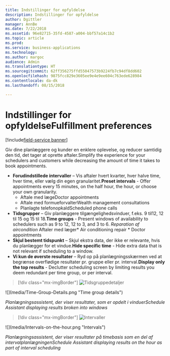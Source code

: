 ```yaml
---
title: Indstillinger for opfyldelse
description: Indstillinger for opfyldelse
author: Dgittler
manager: AnnBe
ms.date: 7/22/2018
ms.assetid: 96e82715-35fd-4587-a004-bbf57a14c1b2
ms.topic: article
ms.prod: 
ms.service: business-applications
ms.technology: 
ms.author: margoc
audience: Admin
ms.translationtype: HT
ms.sourcegitcommit: 62ff356275ffd55047573b9224fb7c94df8dd602
ms.openlocfilehash: 9875fcc829e3605ee9e4e9ee604c763ede628984
ms.contentlocale: da-dk
ms.lasthandoff: 08/15/2018

---
```





#  <a name="fulfillment-preferences"></a><span data-ttu-id="c2c12-103">Indstillinger for opfyldelse</span><span class="sxs-lookup"><span data-stu-id="c2c12-103">Fulfillment preferences</span></span>

[!include[field-service banner](../../../includes/field-service.md)]

<span data-ttu-id="c2c12-104">Giv dine planlæggere og kunder en enklere oplevelse, og reducer samtidig den tid, det tager at oprette aftaler.</span><span class="sxs-lookup"><span data-stu-id="c2c12-104">Simplify the experience for your schedulers and customers while decreasing the amount of time it takes to book appointments.</span></span>

* <span data-ttu-id="c2c12-105">**Forudindstillede intervaller** – Vis aftaler hvert kvarter, hver halve time, hver time, eller vælg din egen granularitet.</span><span class="sxs-lookup"><span data-stu-id="c2c12-105">**Preset intervals** - Offer appointments every 15 minutes, on the half hour, the hour, or choose your own granularity.</span></span>
    * <span data-ttu-id="c2c12-106">Aftale med læge</span><span class="sxs-lookup"><span data-stu-id="c2c12-106">Doctor appointments</span></span>
    * <span data-ttu-id="c2c12-107">Aftale med formueforvalter</span><span class="sxs-lookup"><span data-stu-id="c2c12-107">Wealth management consultations</span></span>
    * <span data-ttu-id="c2c12-108">Planlagte telefonopkald</span><span class="sxs-lookup"><span data-stu-id="c2c12-108">Scheduled phone calls</span></span>
* <span data-ttu-id="c2c12-109">**Tidsgrupper** – Giv planlæggere tilgængelighedsvinduer, f.eks. 9 til12, 12 til 15 og 15 til 18.</span><span class="sxs-lookup"><span data-stu-id="c2c12-109">**Time groups** - Present windows of availability to schedulers such as 9 to 12, 12 to 3, and 3 to 6.</span></span>
        <span data-ttu-id="c2c12-110">*Reparation af aircondition* Aftaler med læger</span><span class="sxs-lookup"><span data-stu-id="c2c12-110">* Air conditioning repair * Doctor appointments</span></span>
* <span data-ttu-id="c2c12-111">**Skjul bestemt tidspunkt** – Skjul ekstra data, der ikke er relevante, hvis du planlægger for et vindue.</span><span class="sxs-lookup"><span data-stu-id="c2c12-111">**Hide specific time** - Hide extra data that is not relevant if scheduling to a window.</span></span>
* <span data-ttu-id="c2c12-112">**Vi kun de øverste resultater** – Ryd op på planlægningsskærmen ved at begrænse overflødige resultater pr. gruppe eller pr. interval.</span><span class="sxs-lookup"><span data-stu-id="c2c12-112">**Display only the top results** - Declutter scheduling screen by limiting results you deem redundant per time group, or per interval.</span></span>

> [!div class="mx-imgBorder"]
> <span data-ttu-id="c2c12-113">![](media/Time-Group-Details.png "Tidsgruppedetaljer")
<!-- picture --></span><span class="sxs-lookup"><span data-stu-id="c2c12-113">![](media/Time-Group-Details.png "Time group details")
<!-- picture --></span></span>

<span data-ttu-id="c2c12-114">*Planlægningsassistent, der viser resultater, som er opdelt i vinduer*</span><span class="sxs-lookup"><span data-stu-id="c2c12-114">*Schedule Assistant displaying results broken into windows*</span></span>

> [!div class="mx-imgBorder"]
> <span data-ttu-id="c2c12-115">![](media/Intervals-on-the-hour.png "Intervaller")
<!-- picture --></span><span class="sxs-lookup"><span data-stu-id="c2c12-115">![](media/Intervals-on-the-hour.png "Intervals")
<!-- picture --></span></span>

<span data-ttu-id="c2c12-116">*Planlægningsassistent, der viser resultater på timebasis som en del af intervalplanlægningen*</span><span class="sxs-lookup"><span data-stu-id="c2c12-116">*Schedule Assistant displaying results on the hour as part of interval scheduling*</span></span>


